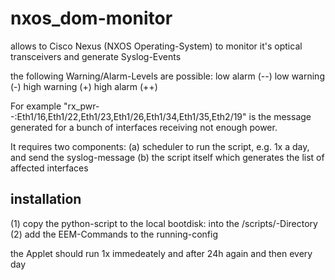 # nxos_dom-monitor

allows to Cisco Nexus (NXOS Operating-System) to monitor it's optical transceivers and generate Syslog-Events

the following Warning/Alarm-Levels are possible:
  low alarm (--)
  low warning (-)
  high warning (+)
  high alarm (++)

For example "rx_pwr--:Eth1/16,Eth1/22,Eth1/23,Eth1/26,Eth1/34,Eth1/35,Eth2/19" is the message generated for a bunch of interfaces receiving not enough power.

It requires two components:
(a) scheduler to run the script, e.g. 1x a day, and send the syslog-message
(b) the script itself which generates the list of affected interfaces

## installation
(1) copy the python-script to the local bootdisk: into the /scripts/-Directory
(2) add the EEM-Commands to the running-config

the Applet should run 1x immedeately and after 24h again and then every day
